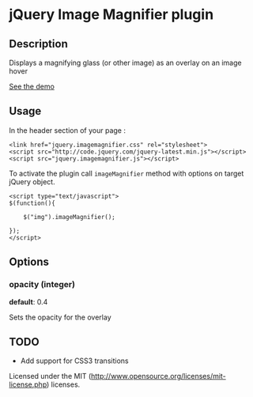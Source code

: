 jQuery Image Magnifier plugin
=============================

## Description

Displays a magnifying glass (or other image) as an overlay on an image hover

[See the demo](http://younes.info/demos/image-magnifier/example.html)

## Usage

In the header section of your page :

	<link href="jquery.imagemagnifier.css" rel="stylesheet">
	<script src="http://code.jquery.com/jquery-latest.min.js"></script>
	<script src="jquery.imagemagnifier.js"></script>

To activate the plugin call `imageMagnifier` method with options on target jQuery object. 

    <script type="text/javascript">
    $(function(){

    	$("img").imageMagnifier();

    });
    </script>

## Options

### opacity (integer)

**default**: 0.4

Sets the opacity for the overlay
 
## TODO

- Add support for CSS3 transitions  

  
Licensed under the MIT (http://www.opensource.org/licenses/mit-license.php) licenses.

